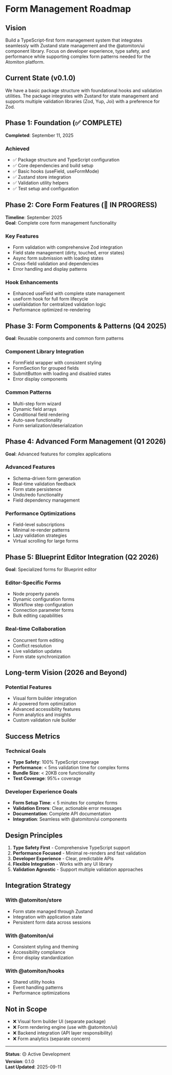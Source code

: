 # Form Management Roadmap

## Vision

Build a TypeScript-first form management system that integrates seamlessly with Zustand state management and the @atomiton/ui component library. Focus on developer experience, type safety, and performance while supporting complex form patterns needed for the Atomiton platform.

## Current State (v0.1.0)

We have a basic package structure with foundational hooks and validation utilities. The package integrates with Zustand for state management and supports multiple validation libraries (Zod, Yup, Joi) with a preference for Zod.

## Phase 1: Foundation (✅ COMPLETE)

**Completed**: September 11, 2025

### Achieved

- ✅ Package structure and TypeScript configuration
- ✅ Core dependencies and build setup
- ✅ Basic hooks (useField, useFormMode)
- ✅ Zustand store integration
- ✅ Validation utility helpers
- ✅ Test setup and configuration

## Phase 2: Core Form Features (🚧 IN PROGRESS)

**Timeline**: September 2025  
**Goal**: Complete core form management functionality

### Key Features

- Form validation with comprehensive Zod integration
- Field state management (dirty, touched, error states)
- Async form submission with loading states
- Cross-field validation and dependencies
- Error handling and display patterns

### Hook Enhancements

- Enhanced useField with complete state management
- useForm hook for full form lifecycle
- useValidation for centralized validation logic
- Performance optimized re-rendering

## Phase 3: Form Components & Patterns (Q4 2025)

**Goal**: Reusable components and common form patterns

### Component Library Integration

- FormField wrapper with consistent styling
- FormSection for grouped fields
- SubmitButton with loading and disabled states
- Error display components

### Common Patterns

- Multi-step form wizard
- Dynamic field arrays
- Conditional field rendering
- Auto-save functionality
- Form serialization/deserialization

## Phase 4: Advanced Form Management (Q1 2026)

**Goal**: Advanced features for complex applications

### Advanced Features

- Schema-driven form generation
- Real-time validation feedback
- Form state persistence
- Undo/redo functionality
- Field dependency management

### Performance Optimizations

- Field-level subscriptions
- Minimal re-render patterns
- Lazy validation strategies
- Virtual scrolling for large forms

## Phase 5: Blueprint Editor Integration (Q2 2026)

**Goal**: Specialized forms for Blueprint editor

### Editor-Specific Forms

- Node property panels
- Dynamic configuration forms
- Workflow step configuration
- Connection parameter forms
- Bulk editing capabilities

### Real-time Collaboration

- Concurrent form editing
- Conflict resolution
- Live validation updates
- Form state synchronization

## Long-term Vision (2026 and Beyond)

### Potential Features

- Visual form builder integration
- AI-powered form optimization
- Advanced accessibility features
- Form analytics and insights
- Custom validation rule builder

## Success Metrics

### Technical Goals

- **Type Safety**: 100% TypeScript coverage
- **Performance**: < 5ms validation time for complex forms
- **Bundle Size**: < 20KB core functionality
- **Test Coverage**: 95%+ coverage

### Developer Experience Goals

- **Form Setup Time**: < 5 minutes for complex forms
- **Validation Errors**: Clear, actionable error messages
- **Documentation**: Complete API documentation
- **Integration**: Seamless with @atomiton/ui components

## Design Principles

1. **Type Safety First** - Comprehensive TypeScript support
2. **Performance Focused** - Minimal re-renders and fast validation
3. **Developer Experience** - Clear, predictable APIs
4. **Flexible Integration** - Works with any UI library
5. **Validation Agnostic** - Support multiple validation approaches

## Integration Strategy

### With @atomiton/store

- Form state managed through Zustand
- Integration with application state
- Persistent form data across sessions

### With @atomiton/ui

- Consistent styling and theming
- Accessibility compliance
- Error display standardization

### With @atomiton/hooks

- Shared utility hooks
- Event handling patterns
- Performance optimizations

## Not in Scope

- ❌ Visual form builder UI (separate package)
- ❌ Form rendering engine (use with @atomiton/ui)
- ❌ Backend integration (API layer responsibility)
- ❌ Form analytics (separate concern)

---

**Status**: 🟡 Active Development  
**Version**: 0.1.0  
**Last Updated**: 2025-09-11